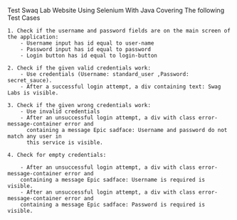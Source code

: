 Test Swaq Lab Website Using Selenium With Java Covering The following Test Cases 

    1. Check if the username and password fields are on the main screen of the application:
        - Username input has id equal to user-name
        - Password input has id equal to password
        - Login button has id equal to login-button
        
    2. Check if the given valid credentials work:
        - Use credentials (Username: standard_user ,Password: secret_sauce).
        - After a successful login attempt, a div containing text: Swag Labs is visible.

    3. Check if the given wrong credentials work:
        - Use invalid credentials
        - After an unsuccessful login attempt, a div with class error-message-container error and
          containing a message Epic sadface: Username and password do not match any user in
          this service is visible.

    4. Check for empty credentials:
        
        - After an unsuccessful login attempt, a div with class error-message-container error and
        containing a message Epic sadface: Username is required is visible.
        - After an unsuccessful login attempt, a div with class error-message-container error and
        containing a message Epic sadface: Password is required is visible.
